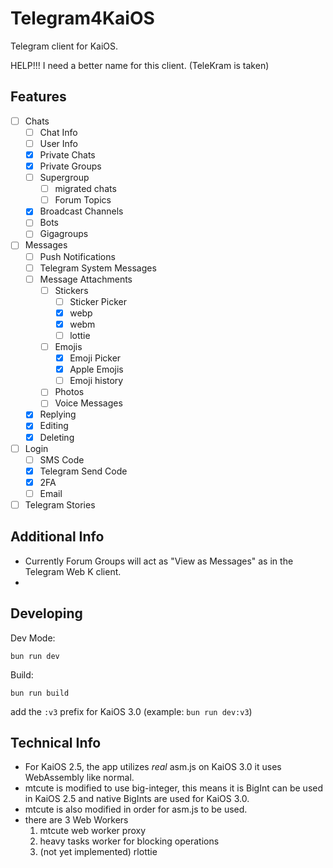 # Telegram4KaiOS

Telegram client for KaiOS.

HELP!!! I need a better name for this client. (TeleKram is taken)

## Features

- [ ] Chats
  - [ ] Chat Info
  - [ ] User Info
  - [x] Private Chats
  - [x] Private Groups
  - [ ] Supergroup
    - [ ] migrated chats
    - [ ] Forum Topics
  - [x] Broadcast Channels
  - [ ] Bots
  - [ ] Gigagroups
- [ ] Messages
  - [ ] Push Notifications
  - [ ] Telegram System Messages
  - [ ] Message Attachments
    - [ ] Stickers
      - [ ] Sticker Picker
      - [x] webp
      - [x] webm
      - [ ] lottie
    - [ ] Emojis
      - [x] Emoji Picker
      - [x] Apple Emojis
      - [ ] Emoji history
    - [ ] Photos
    - [ ] Voice Messages
  - [x] Replying
  - [x] Editing
  - [x] Deleting
- [ ] Login
  - [ ] SMS Code
  - [x] Telegram Send Code
  - [x] 2FA
  - [ ] Email
- [ ] Telegram Stories

## Additional Info

- Currently Forum Groups will act as "View as Messages" as in the Telegram Web K client.
-

## Developing

Dev Mode:

```
bun run dev
```

Build:

```
bun run build
```

add the `:v3` prefix for KaiOS 3.0 (example: `bun run dev:v3`)

## Technical Info

- For KaiOS 2.5, the app utilizes _real_ asm.js on KaiOS 3.0 it uses WebAssembly like normal.
- mtcute is modified to use big-integer, this means it is BigInt can be used in KaiOS 2.5 and native BigInts are used for KaiOS 3.0.
- mtcute is also modified in order for asm.js to be used.
- there are 3 Web Workers
  1. mtcute web worker proxy
  2. heavy tasks worker for blocking operations
  3. (not yet implemented) rlottie
